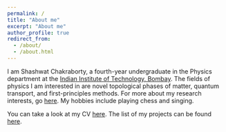 ```yaml
---
permalink: /
title: "About me"
excerpt: "About me"
author_profile: true
redirect_from: 
  - /about/
  - /about.html
---
```

I am Shashwat Chakraborty, a fourth-year undergraduate in the Physics department at the [Indian Institute of Technology, Bombay](https://www.iitb.ac.in/en/about-iit-bombay). The fields of physics I am interested in are novel topological phases of matter, quantum transport, and first-principles methods. For more about my research interests, go [here](https://shashawtchakraborty.github.io/research/). My hobbies include playing chess and singing.

You can take a look at my CV [here](https://devashish-shah.github.io/files/CV_Devashish_Shah.pdf). The list of my projects can be found [here](https://devashish-shah.github.io/projects/).


 

